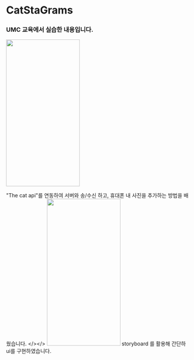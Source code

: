 # CatStaGrams

### UMC 교육에서 실습한 내용입니다.
<img src="https://user-images.githubusercontent.com/84664561/175787502-4d47fcdb-0253-42b7-aeec-c159cb19c079.png" width="200" height="400"/>

"The cat api"를 연동하여 서버와 송/수신 하고, 휴대폰 내 사진을 추가하는 방법을 배웠습니다.
</></>
<img src="https://user-images.githubusercontent.com/84664561/175787654-7cecc688-c4bb-47c5-ba09-de2399549f6f.png" width="200" height="400"/>
storyboard 를 활용해 간단하 ui를 구현하였습니다.
